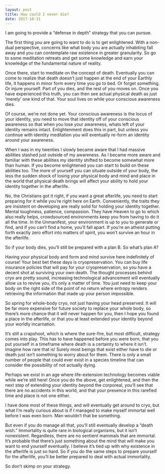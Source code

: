 ```yaml
---
layout: post
title: How could I never die?
date: 2017-10-31
---
```


<p>I am going to provide a “defense in depth” strategy that you can pursue.</p><p>The first thing you are going to want to do is to get enlightened. With a non-dual perspective, concerns like what body you are actually inhabiting fall away and you can contemplate raw existence in greater granularity. So go to some meditation retreats and get some knowledge and earn your knowledge of the fundamental nature of reality.</p><p>Once there, start to meditate on the concept of death. Eventually you can come to realize that death doesn’t just happen at the end of your Earthly life, it happens in minor form every time you go to bed. Or forget something. Or injure yourself. Part of you dies, and the rest of you moves on. Once you have experienced this truth, you can then see actual physical death as just ‘merely’ one kind of that. Your soul lives on while your conscious awareness dies.</p><p>Of course, we’re not done yet. Your conscious awareness is the locus of your identity, you need to move that identity off of your conscious awareness so that when you lose your awareness, whats left of your identity remains intact. Enlightenment does this in part, but unless you continue with identity meditation you will eventually re-form an identity around your awareness.</p><p>When I was in my twenties I slowly became aware that I had massive abilities stashed just outside of my awareness. As I became more aware and familiar with these abilities my identity shifted to become somewhat more than human. If you become enlightened you can start to build on these abilities too. The more of yourself you can situate outside of your body, the less the sudden shock of losing your physical body and mind and place in the world that physical death brings will affect your ability to hold your identity together in the afterlife.</p><p>No, the Christians got it right, if you want a great afterlife, you need to start preparing for it while you’re right here on Earth. Conveniently, the traits they are insistent on developing are really solid for holding your identity together. Mental toughness, patience, compassion. They have Heaven to go to which also really helps, crowdsourced environments keep you from having to do it all the time. In the Unmanifest, your environment is up to you to generate or find, and if you can’t find a home, you’ll fall apart. If you’re an atheist putting forth exactly zero effort into matters of spirit, you won’t survive an hour in the afterlife.</p><p>So if your body dies, you’ll still be prepared with a plan B. So what’s plan A?</p><p>Having your physical body and form and mind survive here indefinitely of course! Your best bet these days is cryopreservation. You can buy life insurance policies that will pay for your cryopreservation, so you have a decent shot at surviving your own death. The thought processes behind cryo are pretty sound, increasing technological advancement will eventually allow us to revive you, it’s only a matter of time. You just need to keep your body on the right side of the point of no return where entropy renders retrieving the information that made up your person impossible.</p><p>So spring for whole-body cryo, not just having your head preserved. It will be far more expensive for future society to replace your whole body, so there’s more chance that it will never happen for you, then I hope you found a place in the afterlife, or that you at least extended your identity beyond your worldly incarnation.</p><p>It’s still a crapshoot, which is where the sure-fire, but most difficult, strategy comes into play. This has to have happened before you were born, that you put yourself in a timeframe where death is a certainty to where it isn’t. Imagine how rare that is! Surely most beings that exist either have to die or death just isn’t something to worry about for them. There is only a small number of people that could ever exist in a species timeline that can consider the possibility of not actually dying.</p><p>Perhaps we exist in an age where life-extension technology becomes viable while we’re still here! Once you do the above, get enlightened, and then the next step of extending your identity beyond the corporeal, you’ll see that there are no accidents in this world, and that your presence in this rarefied time and place is not one either.</p><p>I have done most of these things, and will eventually get around to cryo, but what I’m really curious about is if I managed to make myself immortal well before I was even born. Man wouldn’t that be something.</p><p>But even if you do manage all that, you’ll still eventually develop a “death wish.” Immortality is quite rare in biological organisms, but it isn’t nonexistent. Regardless, there are no sentient mammals that are immortal. It’s probable that there’s just something about the mind that will make you want to end yourself eventually. I believe it’s tied up with why existence in the afterlife is just so hard. So if you do the same steps to prepare yourself for the afterlife, you’ll be better prepared to deal with actual immortality.</p><p>So don’t skimp on your strategy.</p>
